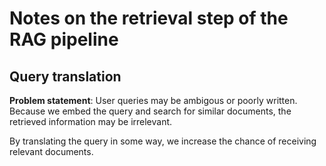 # Notes on the retrieval step of the RAG pipeline

## Query translation

**Problem statement**: User queries may be ambigous or poorly written. Because we embed the query and search for similar documents, the retrieved information may be irrelevant.

By translating the query in some way, we increase the chance of receiving relevant documents.
